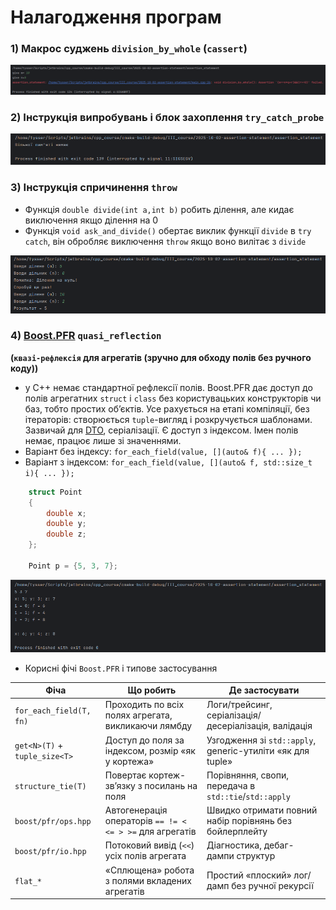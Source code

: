 #  Налагодження програм

### 1) Макрос суджень `division_by_whole` (`cassert`)

![2025-10-02_17-55-51.png](screenshots/2025-10-02_17-55-51.png)

### 2) Інструкція випробувань і блок захоплення `try_catch_probe`

![2025-10-02_18-41-54.png](screenshots/2025-10-02_18-41-54.png)

### 3) Інструкція спричинення `throw`  
  - Функція `double divide(int a,int b)` робить ділення, але кидає виключення якщо ділення на 0
  - Функція `void ask_and_divide()` обертає виклик функції `divide` в `try catch`, він обробляє виключення `throw` якщо воно вилітає з `divide` 

![2025-10-02_18-12-31.png](screenshots/2025-10-02_18-12-31.png)

### 4) [Boost.PFR](https://www.boost.org/doc/libs/1_84_0/doc/html/boost_pfr.html) `quasi_reflection`
**(`квазі-рефлексія` для агрегатів (зручно для обходу полів без ручного коду))**
  - у C++ немає стандартної рефлексії полів. Boost.PFR дає доступ до полів агрегатних `struct` і `class` без користувацьких конструкторів чи баз, тобто простих об’єктів. Усе рахується на етапі компіляції, без ітераторів: створюється `tuple`-вигляд і розкручується шаблонами. Зазвичай для [DTO](https://uk.wikipedia.org/wiki/DTO), серіалізації. Є доступ з індексом. Імен полів немає, працює лише зі значеннями.
  - Варіант без індексу: `for_each_field(value, [](auto& f){ ... });`
  - Варіант з індексом: `for_each_field(value, [](auto& f, std::size_t i){ ... });`

```cpp
    struct Point
    {
        double x;
        double y;
        double z;
    };
    
    Point p = {5, 3, 7};
```

![2025-10-03_18-32-41.png](screenshots/2025-10-03_18-32-41.png)

  - Корисні фічі `Boost.PFR` і типове застосування

| Фіча | Що робить | Де застосувати |
|---|---|---|
| `for_each_field(T, fn)` | Проходить по всіх полях агрегата, викликаючи лямбду | Логи/трейсинг, серіалізація/десеріалізація, валідація |
| `get<N>(T)` + `tuple_size<T>` | Доступ до поля за індексом, розмір «як у кортежа» | Узгодження зі `std::apply`, generic-утиліти «як для tuple» |
| `structure_tie(T)` | Повертає кортеж-зв’язку з посилань на поля | Порівняння, свопи, передача в `std::tie`/`std::apply` |
| `boost/pfr/ops.hpp` | Автогенерація операторів `== != < <= > >=` для агрегатів | Швидко отримати повний набір порівнянь без бойлерплейту |
| `boost/pfr/io.hpp` | Потоковий вивід (`<<`) усіх полів агрегата | Діагностика, дебаг-дампи структур |
| `flat_*` | «Сплющена» робота з полями вкладених агрегатів | Простий «плоский» лог/дамп без ручної рекурсії |

